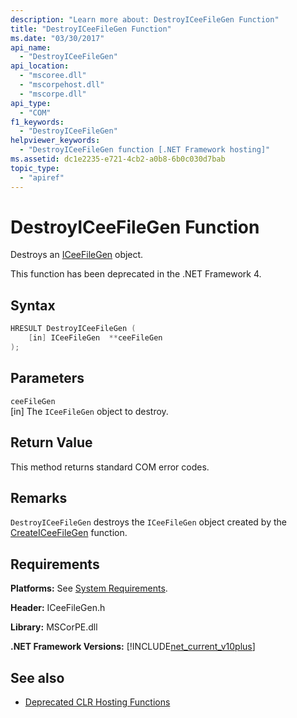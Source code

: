 ```yaml
---
description: "Learn more about: DestroyICeeFileGen Function"
title: "DestroyICeeFileGen Function"
ms.date: "03/30/2017"
api_name: 
  - "DestroyICeeFileGen"
api_location: 
  - "mscoree.dll"
  - "mscorpehost.dll"
  - "mscorpe.dll"
api_type: 
  - "COM"
f1_keywords: 
  - "DestroyICeeFileGen"
helpviewer_keywords: 
  - "DestroyICeeFileGen function [.NET Framework hosting]"
ms.assetid: dc1e2235-e721-4cb2-a0b8-6b0c030d7bab
topic_type: 
  - "apiref"
---
```

# DestroyICeeFileGen Function

Destroys an [ICeeFileGen](iceefilegen-class.md) object.  
  
 This function has been deprecated in the .NET Framework 4.  
  
## Syntax  
  
```cpp  
HRESULT DestroyICeeFileGen (  
    [in] ICeeFileGen  **ceeFileGen  
);  
```  
  
## Parameters  

 `ceeFileGen`  
 [in] The `ICeeFileGen` object to destroy.  
  
## Return Value  

 This method returns standard COM error codes.  
  
## Remarks  

 `DestroyICeeFileGen` destroys the `ICeeFileGen` object created by the [CreateICeeFileGen](createiceefilegen-function.md) function.  
  
## Requirements  

 **Platforms:** See [System Requirements](../../../docs/framework/get-started/system-requirements.md).  
  
 **Header:** ICeeFileGen.h  
  
 **Library:** MSCorPE.dll  
  
 **.NET Framework Versions:** [!INCLUDE[net_current_v10plus](../../../../includes/net-current-v10plus-md.md)]  
  
## See also

- [Deprecated CLR Hosting Functions](deprecated-clr-hosting-functions.md)

